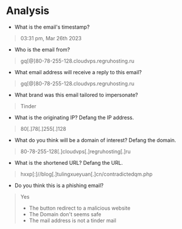 # Analysis

- What is the email's timestamp?
>03:31 pm, Mar 26th 2023

- Who is the email from?
> gq[@]80-78-255-128.cloudvps.regruhosting.ru

- What email address will receive a reply to this email?
>gq[@]80-78-255-128.cloudvps.regruhosting.ru

- What brand was this email tailored to impersonate?
> Tinder

- What is the originating IP? Defang the IP address.
>80[.]78[.]255[.]128

- What do you think will be a domain of interest? Defang the domain.
> 80-78-255-128[.]cloudvps[.]regruhosting[.]ru

- What is the shortened URL? Defang the URL.
>hxxp[:]//blog[.]tulingxueyuan[.]cn/contradictedqm.php

- Do you think this is a phishing email?
> Yes
> - The button redirect to a malicious website
> - The Domain don't seems safe
> - The mail address is not a tinder mail
